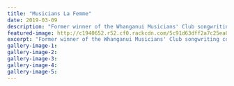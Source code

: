 ```yaml
---
title: "Musicians La Femme"
date: 2019-03-09
description: "Former winner of the Whanganui Musicians' Club songwriting competition, Kate Van Elswijk, who overcame a vision..."
featured-image: http://c1940652.r52.cf0.rackcdn.com/5c91d63dff2a7c25ea00055d/Kate-VanElswijk.ex.Chron-9.3.19.jpg
excerpt: "Former winner of the Whanganui Musicians' Club songwriting competition, Kate Van Elswijk, who overcame a vision impairment to compete on The Voice Australia."
gallery-image-1: 
gallery-image-2: 
gallery-image-3: 
gallery-image-4: 
gallery-image-5: 
---
```

